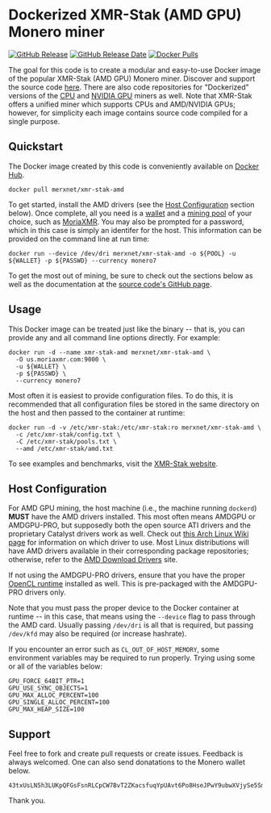 # Dockerized XMR-Stak (AMD GPU) Monero miner

[![GitHub Release](https://img.shields.io/github/release/merxnet/xmr-stak-amd-docker/all.svg)](https://github.com/merxnet/xmr-stak-amd-docker/releases)
[![GitHub Release Date](https://img.shields.io/github/release-date-pre/merxnet/xmr-stak-amd-docker.svg)](https://github.com/merxnet/xmr-stak-amd-docker/releases)
[![Docker Pulls](https://img.shields.io/docker/pulls/merxnet/xmr-stak-amd.svg)](https://hub.docker.com/r/merxnet/xmr-stak-amd/)

The goal for this code is to create a modular and easy-to-use Docker image of the popular XMR-Stak (AMD GPU) Monero miner. Discover and support the source code [here](https://github.com/fireice-uk/xmr-stak). There are also code repositories for "Dockerized" versions of the [CPU](https://github.com/merxnet/xmr-stak-cpu-docker) and [NVIDIA GPU](https://github.com/merxnet/xmr-stak-nvidia-docker) miners as well. Note that XMR-Stak offers a unified miner which supports CPUs and AMD/NVIDIA GPUs; however, for simplicity each image contains source code compiled for a single purpose.

## Quickstart
The Docker image created by this code is conveniently available on [Docker Hub](https://hub.docker.com/r/merxnet/xmr-stak-amd/).
```
docker pull merxnet/xmr-stak-amd
```
To get started, install the AMD drivers (see the [Host Configuration](#host-configuration) section below). Once complete, all you need is a [wallet](https://getmonero.org/resources/user-guides/create_wallet.html) and a [mining pool](https://monero.org/services/mining-pools/) of your choice, such as [MoriaXMR](https://moriaxmr.com/). You may also be prompted for a password, which in this case is simply an identifer for the host. This information can be provided on the command line at run time:
```
docker run --device /dev/dri merxnet/xmr-stak-amd -o ${POOL} -u ${WALLET} -p ${PASSWD} --currency monero7
```
To get the most out of mining, be sure to check out the sections below as well as the documentation at the [source code's GitHub page](https://github.com/fireice-uk/xmr-stak/blob/master/doc/usage.md).

## Usage
This Docker image can be treated just like the binary -- that is, you can provide any and all command line options directly. For example:
```
docker run -d --name xmr-stak-amd merxnet/xmr-stak-amd \
  -O us.moriaxmr.com:9000 \
  -u ${WALLET} \
  -p ${PASSWD} \
  --currency monero7
```
Most often it is easiest to provide configuration files. To do this, it is recommended that all configuration files be stored in the same directory on the host and then passed to the container at runtime:
```
docker run -d -v /etc/xmr-stak:/etc/xmr-stak:ro merxnet/xmr-stak-amd \
  -c /etc/xmr-stak/config.txt \
  -C /etc/xmr-stak/pools.txt \
  --amd /etc/xmr-stak/amd.txt
```
To see examples and benchmarks, visit the [XMR-Stak website](https://www.xmrstak.com/).

## Host Configuration
For AMD GPU mining, the host machine (i.e., the machine running `dockerd`) **MUST** have the AMD drivers installed. This most often means AMDGPU or AMDGPU-PRO, but supposedly both the open source ATI drivers and the proprietary Catalyst drivers work as well. Check out [this Arch Linux Wiki page](https://wiki.archlinux.org/index.php/Xorg#AMD) for information on which driver to use. Most Linux distributions will have AMD drivers available in their corresponding package repositories; otherwise, refer to the [AMD Download Drivers](https://support.amd.com/en-us/download) site.


If not using the AMDGPU-PRO drivers, ensure that you have the proper [OpenCL runtime](https://wiki.archlinux.org/index.php/GPGPU#OpenCL_Runtime) installed as well. This is pre-packaged with the AMDGPU-PRO drivers only.

Note that you must pass the proper device to the Docker container at runtime -- in this case, that means using the `--device` flag to pass through the AMD card. Usually passing `/dev/dri` is all that is required, but passing `/dev/kfd` may also be required (or increase hashrate).

If you encounter an error such as `CL_OUT_OF_HOST_MEMORY`, some environment variables may be required to run properly. Trying using some or all of the variables below:
```
GPU_FORCE_64BIT_PTR=1
GPU_USE_SYNC_OBJECTS=1
GPU_MAX_ALLOC_PERCENT=100
GPU_SINGLE_ALLOC_PERCENT=100
GPU_MAX_HEAP_SIZE=100
```

## Support
Feel free to fork and create pull requests or create issues. Feedback is always welcomed. One can also send donatations to the Monero wallet below.
```
43txUsLN5h3LUKpQFGsFsnRLCpCW7BvT2ZKacsfuqYpUAvt6Po8HseJPwY9ubwXVjySe5SmxVstLfcV8hM8tHg8UTVB14Tk
```
Thank you.
